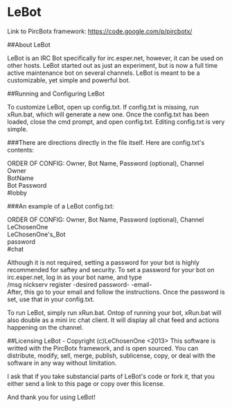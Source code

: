 LeBot
=====

Link to PircBotx framework: https://code.google.com/p/pircbotx/

##About LeBot

LeBot is an IRC Bot specifically for irc.esper.net, however, it can be used on other hosts.
LeBot started out as just an experiment, but is now a full time active maintenance
bot on several channels. LeBot is meant to be a customizable, yet simple and powerful bot.

##Running and Configuring LeBot

To customize LeBot, open up config.txt. If config.txt is missing, run xRun.bat, which will 
generate a new one. Once the config.txt has been loaded, close the cmd prompt, and open config.txt.
Editing config.txt is very simple.

###There are directions directly in the file itself. Here are config.txt's contents:

ORDER OF CONFIG: Owner, Bot Name, Password (optional), Channel <br />
Owner <br />
BotName <br />
Bot Password <br />
&#35;lobby <br />

###An example of a LeBot config.txt:

ORDER OF CONFIG: Owner, Bot Name, Password (optional), Channel <br />
LeChosenOne <br />
LeChosenOne's_Bot <br />
password <br />
&#35;chat <br />

Although it is not required, setting a password for your bot is highly recommended for saftey and security.
To set a password for your bot on irc.esper.net, log in as your bot name, and type <br />
/msg nickserv register -desired password- -email- <br />
After, this go to your email and follow the instructions. Once the password is set, use that in your config.txt.

To run LeBot, simply run xRun.bat. Ontop of running your bot, xRun.bat will also double as a mini irc chat client.
It will display all chat feed and actions happening on the channel.

##Licensing
LeBot - Copyright (c)LeChosenOne <2013> 
This software is writted with the PircBotx framework, and is open sourced.
You can distribute, modify, sell, merge, publish, sublicense, copy, or deal with the software in any way without limitation.

I ask that if you take substancial parts of LeBot's code or fork it, that you either send a link to this page or copy over
this license.

And thank you for using LeBot!
   
   
